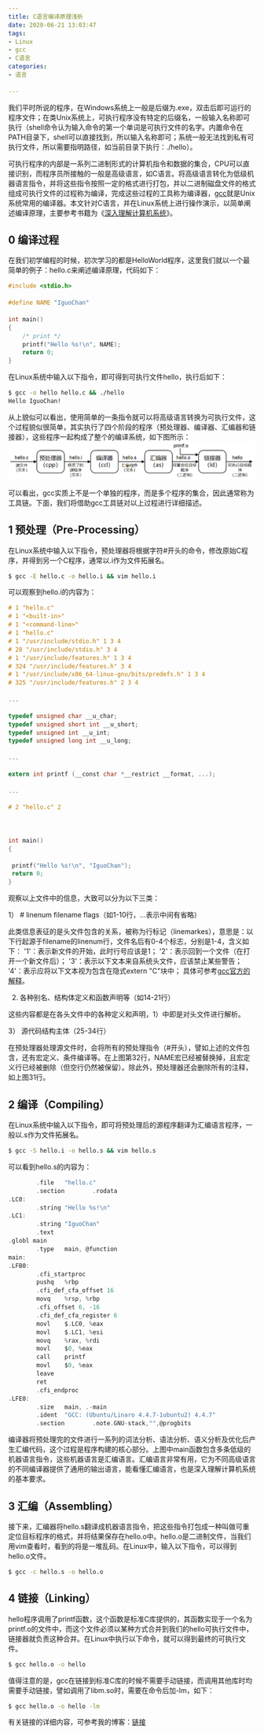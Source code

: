 ```yaml
---
title: C语言编译原理浅析
date: 2020-06-21 13:03:47
tags:
- Linux
- gcc
- C语言
categories:
- 语言

---
```

我们平时所说的程序，在Windows系统上一般是后缀为.exe，双击后即可运行的程序文件；在类Unix系统上，可执行程序没有特定的后缀名，一般输入名称即可执行（shell命令认为输入命令的第一个单词是可执行文件的名字。内置命令在PATH目录下，shell可以直接找到，所以输入名称即可；系统一般无法找到私有可执行文件，所以需要指明路径，如当前目录下执行：./hello）。
<!-- more -->

可执行程序的内部是一系列二进制形式的计算机指令和数据的集合，CPU可以直接识别，而程序员所接触的一般是高级语言，如C语言。将高级语言转化为低级机器语言指令，并将这些指令按照一定的格式进行打包，并以二进制磁盘文件的格式组成可执行文件的过程称为编译，完成这些过程的工具称为编译器，[gcc](http://gcc.gnu.org/)就是Unix系统常用的编译器。本文针对C语言，并在Linux系统上进行操作演示，以简单阐述编译原理，主要参考书籍为《[深入理解计算机系统](https://baike.baidu.com/item/%E6%B7%B1%E5%85%A5%E7%90%86%E8%A7%A3%E8%AE%A1%E7%AE%97%E6%9C%BA%E7%B3%BB%E7%BB%9F/4542223?fr=aladdin)》。

## 0 编译过程
在我们初学编程的时候，初次学习的都是HelloWorld程序，这里我们就以一个最简单的例子：hello.c来阐述编译原理，代码如下：
``` c
#include <stdio.h>

#define NAME "IguoChan"

int main()
{
    /* print */
    printf("Hello %s!\n", NAME);
    return 0;
}

```
在Linux系统中输入以下指令，即可得到可执行文件hello，执行后如下：
``` bash
$ gcc -o hello hello.c && ./hello
Hello IguoChan!
```
从上貌似可以看出，使用简单的一条指令就可以将高级语言转换为可执行文件，这个过程貌似很简单，其实执行了四个阶段的程序（预处理器、编译器、汇编器和链接器），这些程序一起构成了整个的编译系统，如下图所示：
![compilation system](/img/cpls.png)

可以看出，gcc实质上不是一个单独的程序，而是多个程序的集合，因此通常称为工具链。下面，我们将借助gcc工具链对以上过程进行详细描述。

## 1 预处理（Pre-Processing）
在Linux系统中输入以下指令，预处理器将根据字符#开头的命令，修改原始C程序，并得到另一个C程序，通常以.i作为文件拓展名。
``` bash
$ gcc -E hello.c -o hello.i && vim hello.i
```
可以观察到hello.i的内容为：
``` c
# 1 "hello.c"
# 1 "<built-in>"
# 1 "<command-line>"
# 1 "hello.c"
# 1 "/usr/include/stdio.h" 1 3 4
# 28 "/usr/include/stdio.h" 3 4
# 1 "/usr/include/features.h" 1 3 4
# 324 "/usr/include/features.h" 3 4
# 1 "/usr/include/x86_64-linux-gnu/bits/predefs.h" 1 3 4
# 325 "/usr/include/features.h" 2 3 4

...

typedef unsigned char __u_char;
typedef unsigned short int __u_short;
typedef unsigned int __u_int;
typedef unsigned long int __u_long;

...

extern int printf (__const char *__restrict __format, ...);

...

# 2 "hello.c" 2



int main()
{

 printf("Hello %s!\n", "IguoChan");
 return 0;
}

```
观察以上文件中的信息，大致可以分为以下三类：

1） # linenum filename flags（如1-10行，...表示中间有省略）

此类信息表征的是头文件包含的关系，被称为行标记（linemarkes），意思是：以下行起源于filename的linenum行，文件名后有0-4个标志，分别是1-4，含义如下：
'1'：表示新文件的开始，此时行号应该是1；
'2'：表示回到一个文件（在打开一个新文件后）；
'3'：表示以下文本来自系统头文件，应该禁止某些警告；
'4'：表示应将以下文本视为包含在隐式extern "C"块中；
具体可参考[gcc官方的解释](https://gcc.gnu.org/onlinedocs/gcc-4.3.6/cpp/Preprocessor-Output.html)。

2) 各种别名、结构体定义和函数声明等（如14-21行）

这些内容都是在各头文件中的各种定义和声明，1）中即是对头文件进行解析。

3） 源代码结构主体（25-34行）

在预处理器处理源文件时，会将所有的预处理指令（#开头），譬如上述的文件包含，还有宏定义、条件编译等。在上图第32行，NAME宏已经被替换掉，且宏定义行已经被删除（但空行仍然被保留）。除此外，预处理器还会删除所有的注释，如上图31行。

## 2 编译（Compiling）
在Linux系统中输入以下指令，即可将预处理后的源程序翻译为汇编语言程序，一般以.s作为文件拓展名。
``` bash
$ gcc -S hello.i -o hello.s && vim hello.s
```
可以看到hello.s的内容为：
``` c
        .file   "hello.c"
        .section        .rodata
.LC0:
        .string "Hello %s!\n"
.LC1:
        .string "IguoChan"
        .text
.globl main
        .type   main, @function
main:
.LFB0:
        .cfi_startproc
        pushq   %rbp
        .cfi_def_cfa_offset 16
        movq    %rsp, %rbp
        .cfi_offset 6, -16
        .cfi_def_cfa_register 6
        movl    $.LC0, %eax
        movl    $.LC1, %esi
        movq    %rax, %rdi
        movl    $0, %eax
        call    printf
        movl    $0, %eax
        leave
        ret
        .cfi_endproc
.LFE0:
        .size   main, .-main
        .ident  "GCC: (Ubuntu/Linaro 4.4.7-1ubuntu2) 4.4.7"
        .section        .note.GNU-stack,"",@progbits
```
编译器将预处理完的文件进行一系列的词法分析、语法分析、语义分析及优化后产生汇编代码，这个过程是程序构建的核心部分。上图中main函数包含多条低级的机器语言指令，这些机器语言是汇编语言。汇编语言非常有用，它为不同高级语言的不同编译器提供了通用的输出语言，能看懂汇编语言，也是深入理解计算机系统的基本要求。

## 3 汇编（Assembling）
接下来，汇编器将hello.s翻译成机器语言指令，把这些指令打包成一种叫做可重定位目标程序的格式，并将结果保存在hello.o中。hello.o是二进制文件，当我们用vim查看时，看到的将是一堆乱码。在Linux中，输入以下指令，可以得到hello.o文件。
``` bash
$ gcc -c hello.s -o hello.o
```

## 4 链接（Linking）
hello程序调用了printf函数，这个函数是标准C库提供的，其函数实现于一个名为printf.o的文件中，而这个文件必须以某种方式合并到我们的hello可执行文件中，链接器就负责这种合并。在Linux中执行以下命令，就可以得到最终的可执行文件。
``` bash
$ gcc hello.o -o hello
```
值得注意的是，gcc在链接到标准C库的时候不需要手动链接，而调用其他库时均需要手动链接，譬如调用了libm.so时，需要在命令后加-lm，如下：
``` bash
$ gcc hello.o -o hello -lm
```
有关链接的详细内容，可参考我的博客：[链接](https://iguochan.github.io/2020/06/21/linking/)